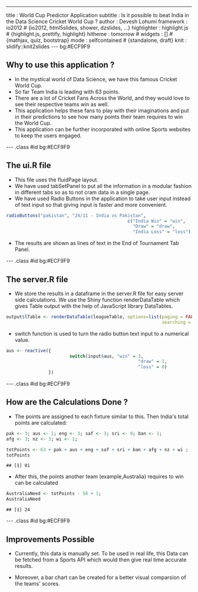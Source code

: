 ---
title       : World Cup Predictor Application
subtitle    : Is it possible to beat India in the Data Science Cricket World Cup ?
author      : Devesh Lohumi
framework   : io2012       # {io2012, html5slides, shower, dzslides, ...}
highlighter : highlight.js  # {highlight.js, prettify, highlight}
hitheme     : tomorrow      # 
widgets     : []            # {mathjax, quiz, bootstrap}
mode        : selfcontained # {standalone, draft}
knit        : slidify::knit2slides
--- bg:#ECF9F9

## Why to use this application ?

* In the mystical world of Data Science, we have this famous Cricket World Cup.
* So far Team India is leading with 63 points.
* There are a lot of Cricket Fans Across the World, and they would love to see their respective teams win as well. 
* This application helps these fans to play with their imaginations
and put in their predictions to see how many points their team
requires to win the World Cup.
* This application can be further incorporated with online Sports websites to keep the users engaged.

--- .class #id bg:#ECF9F9

## The ui.R file

* This file uses the fluidPage layout.
* We have used tabSetPanel to put all the information in a modular fashion in different tabs so as to not cram data in a single page.
* We have used Radio Buttons in the application to take user input instead of text input so that giving input is faster and more convenient.


```r
radioButtons("pakistan", "24/11 - India vs Pakistan",
                                              c("India Win" = "win",
                                                "Draw" = "draw",
                                                "India Loss" = "loss"), inline=TRUE)
```

* The results are shown as lines of text in the End of Tournament Tab Panel.

--- .class #id bg:#ECF9F9

## The server.R file

* We store the results in a dataframe in the server.R file for easy server side calculations. We use the Shiny function renderDataTable which gives Table output with the help of JavaScript library DataTables.



```r
output$lTable <- renderDataTable(leagueTable, options=list(paging = FALSE, 
                                                           searching = FALSE))
```

* switch function is used to turn the radio button text input to a numerical value.


```r
aus <- reactive({
                        switch(input$aus, "win" = 3, 
                                                  "draw" = 1, 
                                                  "loss" = 0)
                })
```

--- .class #id bg:#ECF9F9

## How are the Calculations Done ?

* The points are assigned to each fixture similar to this. Then India's total points are calculated:

```r
pak <- 3; aus <- 1; eng <- 3; saf <- 3; sri <- 0; ban <- 1; 
afg <- 3; nz <- 3; wi <- 1; 
```


```r
totPoints <- 63 + pak + aus + eng + saf + sri + ban + afg + nz + wi ;
totPoints
```

```
## [1] 81
```
* After this, the points another team (example,Australia) requires to win can be calculated

```r
AustraliaNeed <- totPoints - 58 + 1;
AustraliaNeed
```

```
## [1] 24
```

--- .class #id bg:#ECF9F9

## Improvements Possible
* Currently, this data is manually set. To be used in real life, this Data can be fetched from a Sports API which would then give real time accurate results.

* Moreover, a bar chart can be created for a better visual comparsion of the teams' scores.
